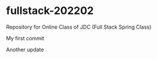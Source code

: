 # fullstack-202202
Repository for Online Class of JDC (Full Stack Spring Class)

My first commit

Another update

